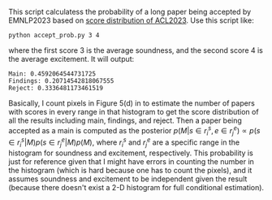 This script calculatess the probability of a long paper being accepted by EMNLP2023 based on [score distribution of ACL2023](https://aclanthology.org/2023.acl-long.0.pdf). Use this script like:
```shell
python accept_prob.py 3 4
```
where the first score 3 is the average soundness, and the second score 4 is the average excitement. It will output:
```shell
Main: 0.4592064544731725
Findings: 0.20714542818067555
Reject: 0.3336481173461519
```
Basically, I count pixels in Figure 5(d) in to estimate the number of papers with scores in every range in that histogram to get the score distribution of all the results including main, findings, and reject. Then a paper being accepted as a main is computed as the posterior $p(M|s\in r_i^s,e\in r_j^e)\propto p(s\in r_i^s|M)p(s\in r_j^e|M)p(M)$, where $r_i^s$ and $r_j^e$ are a specific range in the histogram for soundness and excitement, respectively. This probability is just for reference given that I might have errors in counting the number in the histogram (which is hard because one has to count the pixels), and it assumes soundness and excitement to be independent given the result (because there doesn't exist a 2-D histogram for full conditional estimation).
